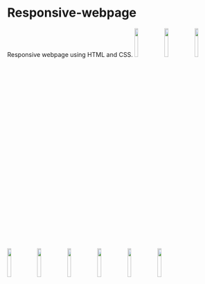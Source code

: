 # Responsive-webpage
Responsive webpage using HTML and CSS.
<img src="https://user-images.githubusercontent.com/73391917/106477754-7e4dca80-64ce-11eb-8124-b41432a8da71.png" width="13%"></img> <img src="https://user-images.githubusercontent.com/73391917/106477836-96bde500-64ce-11eb-849b-e830b8f7c7e3.png" width="13%"></img> <img src="https://user-images.githubusercontent.com/73391917/106479109-f36dcf80-64cf-11eb-8be3-da8cb0f1c2db.png" width="13%"></img> <img src="https://user-images.githubusercontent.com/73391917/106479209-100a0780-64d0-11eb-8de7-3cbe3599e6d3.png" width="13%"></img> <img src="https://user-images.githubusercontent.com/73391917/106479247-1e582380-64d0-11eb-8d6a-fec4c2172164.png" width="13%"></img> <img src="https://user-images.githubusercontent.com/73391917/106479305-3465e400-64d0-11eb-8245-3c5ebbe84c74.png" width="13%"></img> <img src="https://user-images.githubusercontent.com/73391917/106479387-49db0e00-64d0-11eb-8af9-7d5344afe707.png" width="13%"></img> <img src="https://user-images.githubusercontent.com/73391917/106479440-5a8b8400-64d0-11eb-9ea0-a90ea53f8fa9.png" width="13%"></img> <img src="https://user-images.githubusercontent.com/73391917/106479499-67a87300-64d0-11eb-81c0-80ac03fdb9fa.png" width="13%"></img> 
